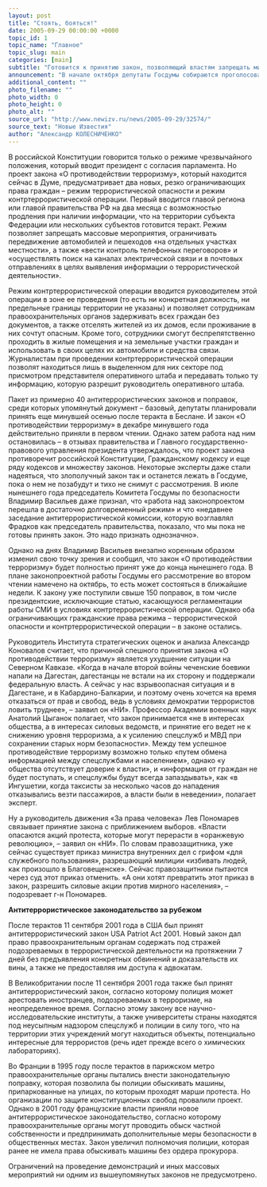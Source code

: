 ```yaml
---
layout: post
title: "Стоять, бояться!"
date: 2005-09-29 00:00:00 +0000
topic_id: 1
topic_name: "Главное"
topic_slug: main
categories: [main]
subtitle: "Готовится к принятию закон, позволяющий властям запрещать митинги, прослушивать телефоны, реквизировать автомобили..."
announcement: "В начале октября депутаты Госдумы собираются проголосовать закон «О противодействии терроризму», разрешающий властям под предлогом опасности терактов запрещать массовые мероприятия и закрывать для движения автомобилей и пешеходов отдельные улицы и площади городов. Телефонные переговоры граждан будут прослушивать, а транспортные средства изымать для нужд борьбы с террором. По мнению политологов и правозащитников, таким способом власть хочет обезопасить себя от возможности «оранжевой революции» во время выборов 2007–2008 годов."
additional_content: ""
photo_filename: ""
photo_width: 0
photo_height: 0
photo_alt: ""
source_url: "http://www.newizv.ru/news/2005-09-29/32574/"
source_text: "Новые Известия"
author: "Александр КОЛЕСНИЧЕНКО"
---
```

В российской Конституции говорится только о режиме чрезвычайного положения, который вводит президент с согласия парламента. Но проект закона «О противодействии терроризму», который находится сейчас в Думе, предусматривает два новых, резко ограничивающих права граждан – режим террористической опасности и режим контртеррористической операции. Первый вводится главой региона или главой правительства РФ на два месяца с возможностью продления при наличии информации, что на территории субъекта Федерации или нескольких субъектов готовится теракт. Режим позволяет запрещать массовые мероприятия, ограничивать передвижение автомобилей и пешеходов «на отдельных участках местности», а также «вести контроль телефонных переговоров» и «осуществлять поиск на каналах электрической связи и в почтовых отправлениях в целях выявления информации о террористической деятельности».

Режим контртеррористической операции вводится руководителем этой операции в зоне ее проведения (то есть ни конкретная должность, ни предельные границы территории не указаны) и позволяет сотрудникам правоохранительных органов задерживать всех граждан без документов, а также отселять жителей из их домов, если проживание в них сочтут опасным. Кроме того, сотрудники смогут беспрепятственно проходить в жилые помещения и на земельные участки граждан и использовать в своих целях их автомобили и средства связи. Журналистам при проведении контртеррористической операции позволят находиться лишь в выделенном для них секторе под присмотром представителя оперативного штаба и передавать только ту информацию, которую разрешит руководитель оперативного штаба.

Пакет из примерно 40 антитеррористических законов и поправок, среди которых упомянутый документ – базовый, депутаты планировали принять еще минувшей осенью после теракта в Беслане. И закон «О противодействии терроризму» в декабре минувшего года действительно приняли в первом чтении. Однако затем работа над ним остановилась – в отзывах правительства и Главного государственно-правового управления президента утверждалось, что проект закона противоречит российской Конституции, Гражданскому кодексу и еще ряду кодексов и множеству законов. Некоторые эксперты даже стали надеяться, что злополучный закон так и останется лежать в Госдуме, пока о нем не позабудут и тихо не снимут с рассмотрения. В июле нынешнего года председатель Комитета Госдумы по безопасности Владимир Васильев даже признал, что «работа над законопроектом перешла в достаточно долговременный режим» и что «недавнее заседание антитеррористической комиссии, которую возглавлял Фрадков как председатель правительства, показало, что мы пока не готовы принять закон. Это надо признать однозначно».

Однако на днях Владимир Васильев внезапно коренным образом изменил свою точку зрения и сообщил, что закон «О противодействии терроризму» будет полностью принят уже до конца нынешнего года. В плане законопроектной работы Госдумы его рассмотрение во втором чтении намечено на октябрь, то есть может состояться в ближайшие недели. К закону уже поступили свыше 150 поправок, в том числе президентские, исключающие статью, касающуюся регламентации работы СМИ в условиях контртеррористической операции. Однако оба ограничивающих гражданские права режима – террористической опасности и контртеррористической операции – в законе остались.

Руководитель Института стратегических оценок и анализа Александр Коновалов считает, что причиной спешного принятия закона «О противодействии терроризму» является ухудшение ситуации на Северном Кавказе. «Когда в начале второй войны чеченские боевики напали на Дагестан, дагестанцы не встали на их сторону и поддержали федеральную власть. А сейчас у нас взрывоопасная ситуация и в Дагестане, и в Кабардино-Балкарии, и поэтому очень хочется на время отказаться от прав и свобод, ведь в условиях демократии террористов ловить труднее», – заявил он «НИ». Профессор Академии военных наук Анатолий Цыганок полагает, что закон принимается «не в интересах общества, а в интересах силовых ведомств, и принятие его ведет не к снижению уровня терроризма, а к усилению спецслужб и МВД при сохранении старых норм безопасности». Между тем успешное противодействие терроризму возможно только «путем обмена информацией между спецслужбами и населением», однако «у общества отсутствует доверие к власти», и «информация от граждан не будет поступать, и спецслужбы будут всегда запаздывать», как «в Ингушетии, когда таксисты за несколько часов до нападения отказывались везти пассажиров, а власти были в неведении», полагает эксперт.

Ну а руководитель движения «За права человека» Лев Пономарев связывает принятие закона с приближением выборов. «Власти опасаются акций протеста, которые могут перерасти в «оранжевую революцию», – заявил он «НИ». По словам правозащитника, уже сейчас существует приказ министра внутренних дел с грифом «для служебного пользования», разрешающий милиции «избивать людей, как произошло в Благовещенске». Сейчас правозащитники пытаются через суд этот приказ отменить. «А они хотят превратить этот приказ в закон, разрешить силовые акции против мирного населения», – подозревает г-н Пономарев.


<strong>Антитеррористическое законодательство за рубежом</strong>

После терактов 11 сентября 2001 года в США был принят антитеррористический закон USA Patriot Act 2001. Новый закон дал право правоохранительным органам содержать под стражей подозреваемых в террористической деятельности на протяжении 7 дней без предъявления конкретных обвинений и доказательств их вины, а также не предоставляя им доступа к адвокатам.

В Великобритании после 11 сентября 2001 года также был принят антитеррористический закон, согласно которому полиция может арестовать иностранцев, подозреваемых в терроризме, на неопределенное время. Согласно этому закону все научно-исследовательские институты, а также университеты страны находятся под неусыпным надзором спецслужб и полиции в силу того, что на территории этих учреждений могут находиться объекты, потенциально интересные для террористов (речь идет прежде всего о химических лабораториях).

Во Франции в 1995 году после терактов в парижском метро правоохранительные органы пытались внести законодательную поправку, которая позволила бы полиции обыскивать машины, припаркованные на улицах, по которым проходят марши протеста. Но организации по защите конституционных свобод провалили проект. Однако в 2001 году французские власти приняли новое антитеррористическое законодательство, согласно которому правоохранительные органы могут проводить обыск частной собственности и предпринимать дополнительные меры безопасности в общественных местах. Закон увеличил полномочия полиции, которая ранее не имела права обыскивать машины без ордера прокурора.

Ограничений на проведение демонстраций и иных массовых мероприятий ни одним из вышеупомянутых законов не предусмотрено.
